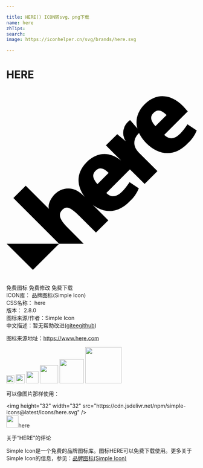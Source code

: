 ```yaml
---

title: HERE() ICON转svg、png下载
name: here
zhTips: 
search: 
image: https://iconhelper.cn/svg/brands/here.svg

---
```


# HERE  <small style="font-size: 60%;font-weight: 100"></small>

<div id="svg" class="svg-wrap">
<svg role="img" xmlns="http://www.w3.org/2000/svg" viewBox="0 0 24 24"><title>HERE icon</title><path d="M6.656 19.63l-3.304 3.295L.044 19.63zM11.49 12.108c-.69-.821-.656-1.264-.229-1.69.519-.52 1.047-.306 1.639.274zm7.08-8.993c.518-.519 1.046-.305 1.638.275l-1.41 1.41c-.692-.818-.659-1.258-.229-1.685zm4.271 1.44c-.643.962-1.742 2.52-2.929 1.343l2.97-2.97c-.266-.283-.47-.524-.611-.676-1.614-1.6-3.418-1.62-4.834-.214-.943.943-1.19 2.02-.915 3.051l-.916-1.065a1.935 1.935 0 0 0-.555 2.67l-1.065-.884-1.431 1.406 1.907 1.907c-1.474-1.168-3.051-1.055-4.34.217-1.363 1.361-1.269 3.012-.246 4.37l-.208-.205c-1.349-1.348-2.813-.872-3.54-.146-.561.561-.915 1.33-.762 1.867l-2.918-2.92-1.556 1.556 5.764 5.768h3.095l-2.078-2.09c-1.093-1.111-1.111-1.697-.58-2.225.53-.528 1.104-.192 2.151.851l2.054 2.05 1.562-1.543-1.95-1.947c1.404 1.062 3.088 1.12 4.577-.378l.028-.028a4.43 4.43 0 0 0 1.19-1.678l-1.169-.784c-.647.96-1.76 2.523-2.93 1.364l2.976-2.976 1.855 1.84 1.618-1.617-2.32-2.319c-1.083-1.083-.442-2.1 0-2.484a4.577 4.577 0 0 0 .916 1.27c1.501 1.504 3.439 1.806 5.145.106l.027-.027a4.434 4.434 0 0 0 1.19-1.678z"/></svg>
</div>
<detail full-name='here'></detail>

<div class="detail-page">
<p>
<span><span class="badge-success badge">免费图标</span> <span class="badge-success badge">免费修改</span>  <span class="badge-success badge">免费下载</span> </span>
<br/>
<span>
ICON库：
<span class="badge-secondary badge">品牌图标(Simple Icon)</span> 
</span>
<br/>
<span>
CSS名称：
<span class="badge-secondary badge">here</span> 
</span>

<br/>
<span>
版本：
<span class="badge-secondary badge">2.8.0</span> 
</span>
<br/>
<span>图标来源/作者：<span class="badge-light badge">Simple Icon</span></span> 
<br/>
<span class="zh-detail">中文描述：暂无<span class="help-link"><span>帮助改进</span>(<a href="https://gitee.com/liuwave/icon-helper/edit/master/json/brands/here.json" target="_blank" rel="noopener noreferrer">gitee</a><a href="https://github.com/liuwave/icon-helper/edit/master/json/brands/here.json" target="_blank" rel="noopener noreferrer">github</a></span>)</span><br/>
</p>
</div><div class="description description alert alert-light"><p>图标来源地址：<a href="https://www.here.com" target="_blank" rel="noopener noreferrer">https://www.here.com</a></p></div>
<div class="alert alert-dark">
<img height="21" width="21" src="https://cdn.jsdelivr.net/npm/simple-icons@latest/icons/here.svg" />
<img height="24" width="24" src="https://cdn.jsdelivr.net/npm/simple-icons@latest/icons/here.svg" />
<img height="32" width="32" src="https://cdn.jsdelivr.net/npm/simple-icons@latest/icons/here.svg" />
<img height="48" width="48" src="https://cdn.jsdelivr.net/npm/simple-icons@latest/icons/here.svg" />
<img height="64" width="64" src="https://cdn.jsdelivr.net/npm/simple-icons@latest/icons/here.svg" />
<img height="96" width="96" src="https://cdn.jsdelivr.net/npm/simple-icons@latest/icons/here.svg" />

</div>
<div>
  <p>可以像图片那样使用：    
  </p>
  <div class="alert alert-primary" style="font-size: 14px">
    &lt;img height="32" width="32" src="https://cdn.jsdelivr.net/npm/simple-icons@latest/icons/here.svg" /&gt;
    <copy-btn content='<img height="32" width="32" src="https://cdn.jsdelivr.net/npm/simple-icons@latest/icons/here.svg" />'></copy-btn>
  </div>
  <div class="alert alert-secondary">
    <img height="32" width="32" src="https://cdn.jsdelivr.net/npm/simple-icons@latest/icons/here.svg" />here
    <copy-btn content="here" btn-title="复制图标名称"></copy-btn>
  </div>
</div>

<Vssue title="关于“HERE”的评论" >关于“HERE”的评论</Vssue>


<div><p>Simple Icon是一个免费的品牌图标库。图标HERE可以免费下载使用。更多关于  Simple Icon的信息，参见：<a target="_blank" href="https://iconhelper.cn/brands.html">品牌图标(Simple Icon)</a>
</p></div>
